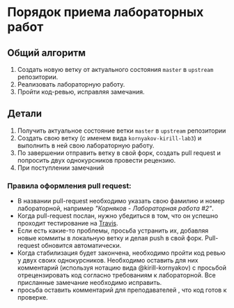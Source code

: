 # Порядок приема лабораторных работ

## Общий алгоритм

 1. Создать новую ветку от актуального состояния `master` в `upstream`
    репозитории.
 1. Реализовать лабораторную работу.
 1. Пройти код-ревью, исправляя замечания.

## Детали

  1. Получить актуальное состояние ветки `master` в `upstream` репозитории
  2. Создать свою ветку (с именем вида `kornyakov-kirill-lab3`) и выполнить в
     ней свою лабораторную работу.
  3. По завершении отправить ветку в свой форк, создать pull request и попросить
     двух однокурсников провести рецензию.
  4. При поступлении замечаний

### Правила оформления pull request:

  - В названии pull-request необходимо указать свою фамилию и номер
    лабораторной, например _"Корняков - Лабораторная работа #2"_.
  - Когда pull-request послан, нужно убедиться в том, что он
    успешно проходит тестирование на [Travis][travis].
  - Если есть какие-то проблемы, просьба устранить их, добавляя новые коммиты в
    локальную ветку и делая push в свой форк. Pull-request обновится
    автоматически.
  - Когда стабилизация будет закончена, необходимо пройти код ревью у двух своих
    однокурсников. Необходимо оставить для них комментарий (используя нотацию
    вида @kirill-kornyakov) с просьбой отрецензировать код согласно требованиям
    к лабораторной. Все присланные замечание необходимо исправить.
  - просьба оставить комментарий для
    преподавателей , что код готов к
    проверке.

<!-- LINKS -->

[travis]: https://travis-ci.org/UNN-VMK-Software/devtools-course-practice
